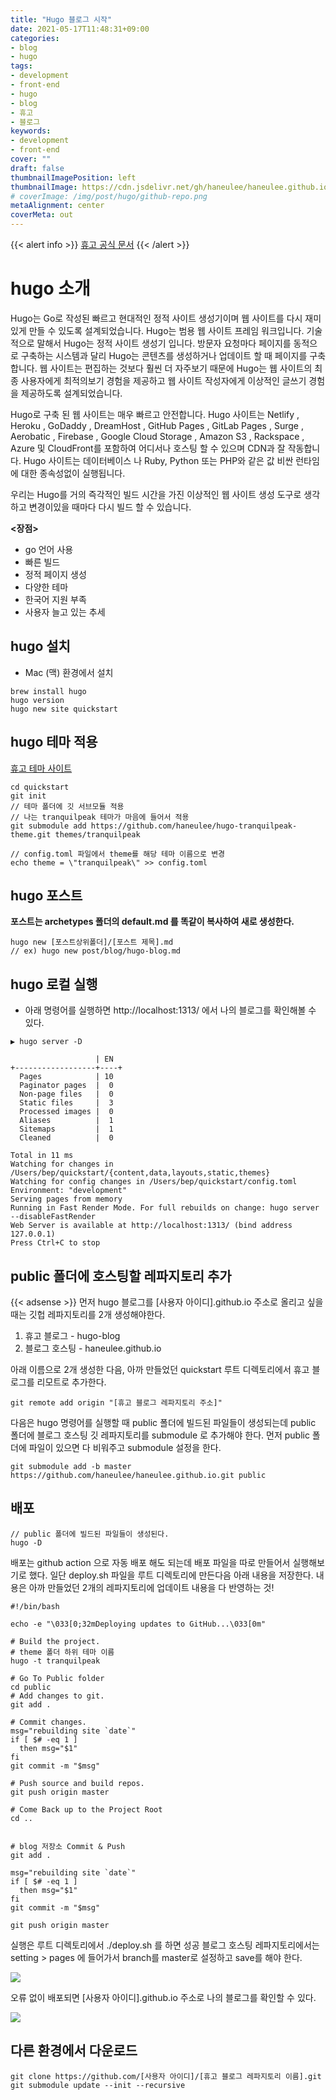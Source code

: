 ```yaml
---
title: "Hugo 블로그 시작"
date: 2021-05-17T11:48:31+09:00
categories: 
- blog
- hugo
tags: 
- development
- front-end
- hugo
- blog
- 휴고
- 블로그
keywords: 
- development
- front-end
cover: ""
draft: false
thumbnailImagePosition: left
thumbnailImage: https://cdn.jsdelivr.net/gh/haneulee/haneulee.github.io/img/post/hugo/github-site.png
# coverImage: /img/post/hugo/github-repo.png
metaAlignment: center
coverMeta: out
---
```


<!--toc-->

{{< alert info >}}
[휴고 공식 문서](https://gohugo.io/about/what-is-hugo/)
{{< /alert >}}

# hugo 소개
Hugo는 Go로 작성된 빠르고 현대적인 정적 사이트 생성기이며 웹 사이트를 다시 재미있게 만들 수 있도록 설계되었습니다.
Hugo는 범용 웹 사이트 프레임 워크입니다. 기술적으로 말해서 Hugo는 정적 사이트 생성기 입니다. 방문자 요청마다 페이지를 동적으로 구축하는 시스템과 달리 Hugo는 콘텐츠를 생성하거나 업데이트 할 때 페이지를 구축합니다. 웹 사이트는 편집하는 것보다 훨씬 더 자주보기 때문에 Hugo는 웹 사이트의 최종 사용자에게 최적의보기 경험을 제공하고 웹 사이트 작성자에게 이상적인 글쓰기 경험을 제공하도록 설계되었습니다.

Hugo로 구축 된 웹 사이트는 매우 빠르고 안전합니다. Hugo 사이트는 Netlify , Heroku , GoDaddy , DreamHost , GitHub Pages , GitLab Pages , Surge , Aerobatic , Firebase , Google Cloud Storage , Amazon S3 , Rackspace , Azure 및 CloudFront를 포함하여 어디서나 호스팅 할 수 있으며 CDN과 잘 작동합니다. Hugo 사이트는 데이터베이스 나 Ruby, Python 또는 PHP와 같은 값 비싼 런타임에 대한 종속성없이 실행됩니다.

우리는 Hugo를 거의 즉각적인 빌드 시간을 가진 이상적인 웹 사이트 생성 도구로 생각하고 변경이있을 때마다 다시 빌드 할 수 있습니다.

**<장점>**
- go 언어 사용
- 빠른 빌드
- 정적 페이지 생성
- 다양한 테마
- 한국어 지원 부족
- 사용자 늘고 있는 추세


## hugo 설치
- Mac (맥) 환경에서 설치

```
brew install hugo 
hugo version
hugo new site quickstart
```

## hugo 테마 적용
[휴고 테마 사이트](https://themes.gohugo.io/)

```
cd quickstart
git init
// 테마 폴더에 깃 서브모듈 적용
// 나는 tranquilpeak 테마가 마음에 들어서 적용
git submodule add https://github.com/haneulee/hugo-tranquilpeak-theme.git themes/tranquilpeak

// config.toml 파일에서 theme를 해당 테마 이름으로 변경
echo theme = \"tranquilpeak\" >> config.toml
```

## hugo 포스트
**포스트는 archetypes 폴더의 default.md 를 똑같이 복사하여 새로 생성한다.**
```
hugo new [포스트상위폴더]/[포스트 제목].md
// ex) hugo new post/blog/hugo-blog.md
```

## hugo 로컬 실행
- 아래 명령어를 실행하면 http://localhost:1313/ 에서 나의 블로그를 확인해볼 수 있다. 

```
▶ hugo server -D

                   | EN
+------------------+----+
  Pages            | 10
  Paginator pages  |  0
  Non-page files   |  0
  Static files     |  3
  Processed images |  0
  Aliases          |  1
  Sitemaps         |  1
  Cleaned          |  0

Total in 11 ms
Watching for changes in /Users/bep/quickstart/{content,data,layouts,static,themes}
Watching for config changes in /Users/bep/quickstart/config.toml
Environment: "development"
Serving pages from memory
Running in Fast Render Mode. For full rebuilds on change: hugo server --disableFastRender
Web Server is available at http://localhost:1313/ (bind address 127.0.0.1)
Press Ctrl+C to stop
```
## public 폴더에 호스팅할 레파지토리 추가
 {{< adsense >}}
먼저 hugo 블로그를 [사용자 아이디].github.io 주소로 올리고 싶을 때는 
깃헙 레파지토리를 2개 생성해야한다. 

1. 휴고 블로그  - hugo-blog
2. 블로그 호스팅 - haneulee.github.io

아래 이름으로 2개 생성한 다음, 아까 만들었던 quickstart 루트 디렉토리에서 
휴고 블로그를 리모트로 추가한다. 

```
git remote add origin "[휴고 블로그 레파지토리 주소]"
```

다음은 hugo 명령어를 실행할 때 public 폴더에 빌드된 파일들이 생성되는데 
public 폴더에 블로그 호스팅 깃 레파지토리를 submodule 로 추가해야 한다.
먼저 public 폴더에 파일이 있으면 다 비워주고 submodule 설정을 한다.

```
git submodule add -b master https://github.com/haneulee/haneulee.github.io.git public
```

## 배포 
```
// public 폴더에 빌드된 파일들이 생성된다.
hugo -D 
```

배포는 github action 으로 자동 배포 해도 되는데
배포 파일을 따로 만들어서 실행해보기로 했다.
일단 deploy.sh 파일을 루트 디렉토리에 만든다음 
아래 내용을 저장한다. 내용은 아까 만들었던 2개의 레파지토리에 업데이트 내용을 다 반영하는 것!

```
#!/bin/bash

echo -e "\033[0;32mDeploying updates to GitHub...\033[0m"

# Build the project.
# theme 폴더 하위 테마 이름
hugo -t tranquilpeak

# Go To Public folder
cd public
# Add changes to git.
git add .

# Commit changes.
msg="rebuilding site `date`"
if [ $# -eq 1 ]
  then msg="$1"
fi
git commit -m "$msg"

# Push source and build repos.
git push origin master

# Come Back up to the Project Root
cd ..


# blog 저장소 Commit & Push
git add .

msg="rebuilding site `date`"
if [ $# -eq 1 ]
  then msg="$1"
fi
git commit -m "$msg"

git push origin master

```

실행은 루트 디렉토리에서 ./deploy.sh 를 하면 성공
블로그 호스팅 레파지토리에서는 setting > pages 에 들어가서
branch를 master로 설정하고 save를 해야 한다. 

![](https://cdn.jsdelivr.net/gh/haneulee/haneulee.github.io/img/post/hugo/github-repo.png)

오류 없이 배포되면 
[사용자 아이디].github.io 주소로 나의 블로그를 확인할 수 있다.

![](https://cdn.jsdelivr.net/gh/haneulee/haneulee.github.io/img/post/hugo/github-site.png)

## 다른 환경에서 다운로드 


```
git clone https://github.com/[사용자 아이디]/[휴고 블로그 레파지토리 이름].git
git submodule update --init --recursive

```
